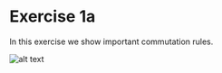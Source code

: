 # Exercise 1a

In this exercise we show important commutation rules.

![alt text](https://github.com/tikrneva/Talent2017-Group6/blob/master/Part1-Pen-Paper/1a_1.jpg)




